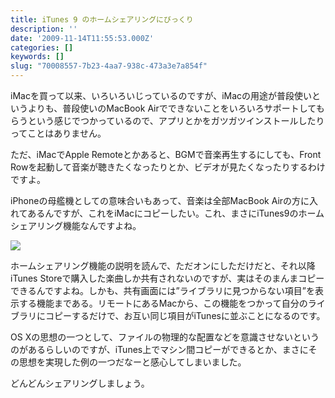 ```yaml
---
title: iTunes 9 のホームシェアリングにびっくり
description: ''
date: '2009-11-14T11:55:53.000Z'
categories: []
keywords: []
slug: "70008557-7b23-4aa7-938c-473a3e7a854f"
---
```

iMacを買って以来、いろいろいじっているのですが、iMacの用途が普段使いというよりも、普段使いのMacBook Airでできないことをいろいろサポートしてもらうという感じでつかっているので、アプリとかをガツガツインストールしたりってことはありません。

ただ、iMacでApple Remoteとかあると、BGMで音楽再生するにしても、Front Rowを起動して音楽が聴きたくなったりとか、ビデオが見たくなったりするわけですよ。

iPhoneの母艦機としての意味合いもあって、音楽は全部MacBook Airの方に入れてあるんですが、これをiMacにコピーしたい。これ、まさにiTunes9のホームシェアリング機能なんですよね。

![](0__3wonbbmc9x5bIXQG.jpg)

ホームシェアリング機能の説明を読んで、ただオンにしただけだと、それ以降iTunes Storeで購入した楽曲しか共有されないのですが、実はそのまんまコピーできるんですよね。しかも、共有画面には”ライブラリに見つからない項目”を表示する機能まである。リモートにあるMacから、この機能をつかって自分のライブラリにコピーするだけで、お互い同じ項目がiTunesに並ぶことになるのです。

OS Xの思想の一つとして、ファイルの物理的な配置などを意識させないというのがあるらしいのですが、iTunes上でマシン間コピーができるとか、まさにその思想を実現した例の一つだなーと感心してしまいました。

どんどんシェアリングしましょう。